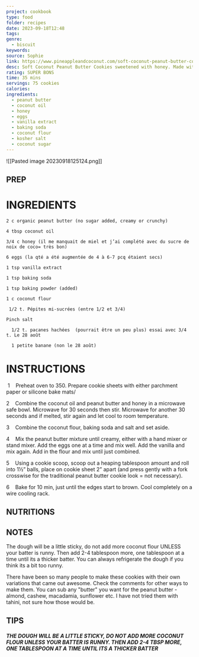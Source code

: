 ```yaml
---
project: cookbook
type: food
folder: recipes
date: 2023-09-18T12:48
tags: 
genre:
  - biscuit
keywords: 
source: Sophie
link: https://www.pineappleandcoconut.com/soft-coconut-peanut-butter-cookies/
desc: Soft Coconut Peanut Butter Cookies sweetened with honey. Made with coconut flour.
rating: SUPER BONS
time: 35 mins
servings: 75 cookies
calories: 
ingredients:
  - peanut butter
  - coconut oil
  - honey
  - eggs
  - vanilla extract
  - baking soda
  - coconut flour
  - kosher salt
  - coconut sugar
---
```


![[Pasted image 20230918125124.png]]




## PREP


# INGREDIENTS

	2 c organic peanut butter (no sugar added, creamy or crunchy)

	4 tbsp coconut oil

	3/4 c honey (il me manquait de miel et j’ai complété avec du sucre de noix de coco= très bon)

	6 eggs (la qté a été augmentée de 4 à 6-7 pcq étaient secs)

	1 tsp vanilla extract

	1 tsp baking soda

	1 tsp baking powder (added)

	1 c coconut flour

	 1/2 t. Pépites mi-sucrées (entre 1/2 et 3/4)

	Pinch salt

	  1/2 t. pacanes hachées  (pourrait être un peu plus) essai avec 3/4 t. Le 28 août

	  1 petite banane (non le 28 août)


# INSTRUCTIONS

 1    Preheat oven to 350. Prepare cookie sheets with either parchment paper or silicone bake mats/

2    Combine the coconut oil and peanut butter and honey in a microwave safe bowl. Microwave for 30 seconds then stir. Microwave for another 30 seconds and if melted, stir again and let cool to room temperature.

3    Combine the coconut flour, baking soda and salt and set aside.

4    Mix the peanut butter mixture until creamy, either with a hand mixer or stand mixer. Add the eggs one at a time and mix well. Add the vanilla and mix again. Add in the flour and mix until just combined.

5    Using a cookie scoop, scoop out a heaping tablespoon amount and roll into 1½” balls, place on cookie sheet 2” apart (and press gently with a fork crosswise for the traditional peanut butter cookie look = not necessary). 

6    Bake for 10 min, just until the edges start to brown. Cool completely on a wire cooling rack.




## NUTRITIONS


## NOTES

The dough will be a little sticky, do not add more coconut flour UNLESS your batter is runny. Then add 2-4 tablespoon more, one tablespoon at a time until its a thicker batter. You can always refrigerate the dough if you think its a bit too runny.

There have been so many people to make these cookies with their own variations that came out awesome. Check the comments for other ways to make them. You can sub any "butter" you want for the peanut butter - almond, cashew, macadamia, sunflower etc. I have not tried them with tahini, not sure how those would be.

## TIPS

##### THE DOUGH WILL BE A LITTLE STICKY, DO NOT ADD MORE COCONUT FLOUR UNLESS YOUR BATTER IS RUNNY. THEN ADD 2-4 TBSP MORE, ONE TABLESPOON AT A TIME UNTIL ITS A THICKER BATTER




